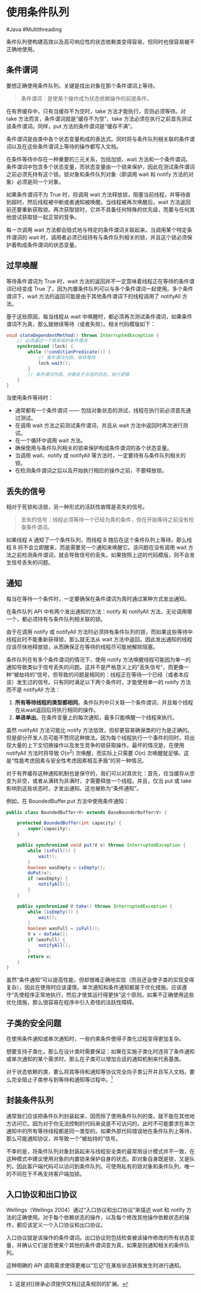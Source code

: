 # 使用条件队列
#Java #Multithreading 

条件队列使构建高效以及高可响应性的状态依赖类变得容易，但同时也很容易被不正确地使用。

## 条件谓词

要想正确使用条件队列，关键是找出对象在那个条件谓词上等待。

> 条件谓词：是使某个操作成为状态依赖操作的前提条件。

在有界缓存中，只有当缓存不为空时，take 方法才能执行，否则必须等待。对 take 方法而言，条件谓词就是“缓存不为空”，take 方法必须在执行之前首先测试该条件谓词。同样，put 方法的条件谓词是“缓存不满”。

条件谓词是由类中各个状态变量构成的表达式。同时将与条件队列相关联的条件谓词以及在这些条件谓词上等待的操作都写入文档。

在条件等待中存在一种重要的三元关系，包括加锁、wait 方法和一个条件谓词。条件谓词中包含多个状态变量，而状态变量由一个锁来保护，因此在测试条件谓词之前必须先持有这个锁。锁对象和条件队列对象（即调用 wait 和 notify 方法的对象）必须是同一个对象。

如果条件谓词不为 True 时，将调用 wait 方法释放锁，阻塞当前线程，并等待直到超时，然后线程被中断或者通知被唤醒。当线程被再次唤醒后，wait 方法返回前还要重新获取锁。再次获取锁时，它并不具备任何特殊的优先级，而要与任何其他尝试获取锁一起正常的竞争。

每一次调用 wait 方法都会隐式地与特定的条件谓词关联起来。当调用某个特定条件谓词的 wait 时，调用者必须已经持有与条件队列相关的锁，并且这个锁必须保护着构成条件谓词的状态变量。

## 过早唤醒

等待条件谓词为 True 时，wait 方法的返回并不一定意味着线程正在等待的条件谓词已经变成 True 了。因为内置条件队列可以与多个条件谓词一起使用。多个条件谓词下，wait 方法的返回可能是由于其他条件谓词下的线程调用了 notifyAll 方法。

基于这些原因，每当线程从 wait 中唤醒时，都必须再次测试条件谓词，如果条件谓词不为真，那么就继续等待（或者失败）。相关代码模版如下：

```java
void stateDependentMethod() throws InterruptedException {
    // 必须通过一个锁来保护条件谓词
    synchronized (lock) {
        while (!conditionPredicate()) {
            // 条件谓词为假，继续等待
            lock.wait();
        }
        // 条件谓词为真，对象处于合适的状态，执行逻辑
    }
}
```

当使用条件等待时：

+ 通常都有一个条件谓词 —— 包括对象状态的测试，线程在执行前必须首先通过测试。
+ 在调用 wait 方法之前测试条件谓词，并且从 wait 方法中返回时再次进行测试。
+ 在一个循环中调用 wait 方法。
+ 确保使用与条件队列相关的锁来保护构成条件谓词的各个状态变量。
+ 当调用 wait、notify 或 notifyAll 等方法时，一定要持有与条件队列相关的锁。
+ 在检测条件谓词之后以及开始执行相应的操作之前，不要释放锁。

## 丢失的信号

相对于死锁和活锁，另一种形式的活跃性故障是丢失的信号。

> 丢失的信号：线程必须等待一个已经为真的条件，但在开始等待之前没有检查条件谓词。

如果线程 A 通知了一个条件队列，而线程 B 随后在这个条件队列上等待，那么线程 B 将不会立即醒来，而是需要另一个通知来唤醒它。该问题在没有调用 wait 方法之前检测条件谓词，就会导致信号的丢失。如果按照上述的代码模版，则不会发生信号丢失的问题。

## 通知

每当在等待一个条件时，一定要确保在条件谓词为真时通过某种方式发出通知。

在条件队列 API 中有两个发出通知的方法：notify 和 notifyAll 方法，无论调用哪一个，都必须持有与条件队列相关联的锁。

由于在调用 notify 或 notifyAll 方法时必须持有条件队列的锁，而如果这些等待中线程此时不能重新获得锁，那么就无法从 wait 方法中返回。因此发出通知的线程应该尽快地释放锁，从而确保正在等待的线程尽可能地解除阻塞。

条件队列在有多个条件谓词的情况下，使用 notify 方法唤醒线程可能因为单一的通知导致类似于信号丢失的问题。这并不是严格意义上的“丢失信号”，而更像一种“被劫持的”信号，但导致的问题是相同的：线程正在等待一个已经（或者本应该）发生过的信号。只有同时满足以下两个条件时，才能使用单一的 notify 方法而不是 notifyAll 方法：

1. **所有等待线程的类型都相同**。条件队列中只关联一个条件谓词，并且每个线程在从wait返回后将执行相同的操作。
2. **单进单出**。在条件变量上的每次通知，最多只能唤醒一个线程来执行。

虽然 notifyAll 方法可能比 notify 方法低效，但却更容易确保类的行为是正确的。但是部分开发人员可能不赞同这种做法。因为每个线程执行一个事件的同时，将出现大量的上下文切换操作以及发生竞争的锁获取操作。最坏的情况是，在使用 notifyAll 方法时将导致 $O(n^2)$ 次唤醒，而实际上只需要 $O(n)$ 次唤醒就足够。这是“性能考虑因素与安全性考虑因素相互矛盾”的另一种情况。

对于有界缓存这种通知机制也是保守的，我们可以对其优化：首先，仅当缓存从空变为非空，或者从满转为非满时，才需要释放一个线程。并且，仅当 put 或 take 影响到这些状态时，才发出通知。这也被称为“条件通知”。

例如，在 BoundedBuffer.put  方法中使用条件通知：

```java
public class BoundedBuffer<V> extends BaseBounderBuffer<V> {

    protected BoundedBuffer(int capacity) {
        super(capacity);
    }

    public synchronized void put(V v) throws InterruptedException {
        while (isFull()) {
            wait();
        }
        boolean wasEmpty = isEmpty();
        doPut(v);
        if (wasEmpty) {
            notifyAll();
        }
    }

    public synchronized V take() throws InterruptedException {
        while (isEmpty()) {
            wait();
        }
        boolean wasFull = isFull();
        V v = doTake();
        if (wasFull) {
            notifyAll();
        }
        return v;
    }
}
```
虽然“条件通知”可以提高性能，但却很难正确地实现（而且还会使子类的实现变得复杂），因此在使用时应该谨慎。单次通知和条件通知都属于优化措施。应该遵守“先使程序正常地执行，然后才使其运行得更快”这个原则。如果不正确使用这些优化措施，那么很容易在程序中引入奇怪的活跃性障碍。

## 子类的安全问题

在使用条件通知或单次通知时，一些约束条件使得子类化过程变得更加复杂。

想要支持子类化，那么在设计类时需要保证：如果在实施子类化时违背了条件通知或单次通知的某个需求时，那么在子类可以增加合适的通知机制来代表基类。

对于状态依赖的类，要么将其等待和通知等协议完全向子类公开并且写入文档，要么完全阻止子类参与到等待和通知等过程中。[^1]

[^1]: 这是对[[继承必须提供文档]]这条规则的扩展。

## 封装条件队列

通常我们应该把条件队列封装起来，因而除了使用条件队列的类，就不能在其他地方访问它。因为对于你无法控制的代码来说是不可访问的，此时不可能要求在单次通知中的所有等待线程都是同一类型的。如果外部代码错误地在条件队列上等待，那么可能通知协议，并导致一个“被劫持的”信号。

不幸的是，将条件队列对象封装起来与线程安全类的最常用设计模式并不一致，在这种模式中建议使用对象的内置锁来保护自身的状态。即对象自身既是锁，又是队列，因此客户端代码可以访问到条件队列。可使用私有的锁对象和条件队列，唯一的不同在于不再支持客户端加锁。

## 入口协议和出口协议

Wellings（Wellings 2004）通过“入口协议和出口协议”来描述 wait 和 notify 方法的正确使用。对于每个依赖状态的操作，以及每个修改其他操作依赖状态的操作，都应该定义一个入口协议和出口协议。

入口协议就是该操作的条件谓词。出口协议则包括检查被该操作修改的所有状态变量，并确认它们是否使某个其他的条件谓词变为真，如果是则通知相关的条件队列。

这种明确的 API 调用需求使得更难以“忘记”在某些状态转换发生时进行通知。


